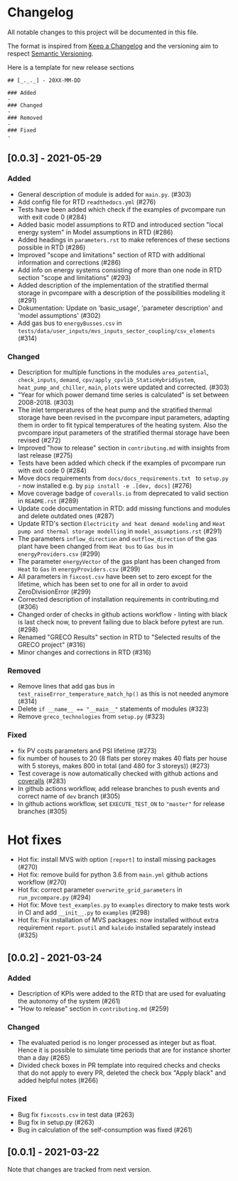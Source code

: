 # Changelog
All notable changes to this project will be documented in this file.

The format is inspired from [Keep a Changelog](http://keepachangelog.com/en/1.0.0/)
and the versioning aim to respect [Semantic Versioning](http://semver.org/spec/v2.0.0.html).

Here is a template for new release sections

```
## [_._._] - 20XX-MM-DD

### Added
-
### Changed
-
### Removed
-
### Fixed
-
```

## [0.0.3] - 2021-05-29

### Added
- General description of module is added for `main.py`. (#303)
- Add config file for RTD `readthedocs.yml` (#276)
- Tests have been added which check if the examples of pvcompare run with exit code 0 (#284)
- Added basic model assumptions to RTD and introduced section "local energy system" in Model assumptions in RTD (#286)
- Added headings in `parameters.rst` to make references of these sections possible in RTD (#286)
- Improved "scope and limitations" section of RTD with additional information and corrections (#286)
- Add info on energy systems consisting of more than one node in RTD section "scope and limitations" (#293)
- Added description of the implementation of the stratified thermal storage in pvcompare with a description of the possibilities modeling it (#291)
- Dokumentation: Update on 'basic_usage', 'parameter description' and 'model assumptions' (#302)
- Add gas bus to `energyBusses.csv` in  `tests/data/user_inputs/mvs_inputs_sector_coupling/csv_elements` (#314)

### Changed
- Description for multiple functions in the modules `area_potential`, `check_inputs`, `demand`, `cpv/apply_cpvlib_StaticHybridSystem`, `heat_pump_and_chiller`, `main`, `plots` were updated and corrected. (#303)
- "Year for which power demand time series is calculated" is set between 2008-2018. (#303)
- The inlet temperatures of the heat pump and the stratified thermal storage have been revised in the pvcompare input parameters, adapting them in order to fit typical temperatures of the heating system. Also the pvcompare input parameters of the stratified thermal storage have been revised (#272)
- Improved "how to release" section in `contributing.md` with insights from last release (#275)
- Tests have been added which check if the examples of pvcompare run with exit code 0 (#284)
- Move docs requirements from `docs/docs_requirements.txt ` to `setup.py` - now installed e.g. by `pip install -e .[dev, docs]` (#276)
- Move coverage badge of `coveralls.io` from deprecated to valid section in `README.rst` (#289)
- Update code documentation in RTD: add missing functions and modules and delete outdated ones (#287)
- Update RTD's section `Electricity and heat demand modeling` and `Heat pump and thermal storage modelling` in `model_assumptions.rst` (#291)
- The parameters `inflow_direction` and `outflow_direction` of the gas plant have been changed from `Heat bus` to `Gas bus` in `energyProviders.csv` (#299)
- The parameter `energyVector` of the gas plant has been changed from `Heat` to `Gas` in `energyProviders.csv` (#299)
- All parameters in `fixcost.csv` have been set to zero except for the lifetime, which has been set to one for all in order to avoid ZeroDivisionError (#299)
- Corrected description of installation requirements in contributing.md (#306)
- Changed order of checks in github actions workflow - linting with black is last check now, to prevent failing due to black before pytest are run. (#298)
- Renamed "GRECO Results" section in RTD to "Selected results of the GRECO project" (#316)
- Minor changes and corrections in RTD (#316)


### Removed
- Remove lines that add gas bus in `test_raiseError_temperature_match_hp()` as this is not needed anymore (#314)
- Delete `if __name__ == "__main__"` statements of modules (#323)
- Remove `greco_technologies` from `setup.py` (#323)

### Fixed
- fix PV costs parameters and PSI lifetime (#273)
- fix number of houses to 20 (8 flats per storey makes 40 flats per house with 5 storeys, makes 800 in total (and 480 for 3 storeys)) (#273)
- Test coverage is now automatically checked with github actions and [coveralls](https://coveralls.io/github/greco-project/pvcompare) (#283)
- In github actions workflow, add release branches to push events and correct name of `dev` branch (#305)
- In github actions workflow, set `EXECUTE_TEST_ON` to `"master"` for release branches (#305)

# Hot fixes
- Hot fix: install MVS with option `[report]` to install missing packages (#270)
- Hot fix: remove build for python 3.6 from `main.yml` github actions workflow (#270)
- Hot fix: correct parameter `overwrite_grid_parameters` in `run_pvcompare.py` (#294)
- Hot fix: Move `test_examples.py` to `examples` directory to make tests work in CI and add `__init__.py` to `examples` (#298)
- Hot fix: Fix installation of MVS packages: now installed without extra requirement `report`. `psutil` and `kaleido` installed separately instead (#325)

## [0.0.2] - 2021-03-24

### Added
- Description of KPIs were added to the RTD that are used for evaluating the autonomy of the system (#261)
- "How to release" section in `contributing.md` (#259)

### Changed
- The evaluated period is no longer processed as integer but as float. Hence it is possible to simulate time periods that are for instance shorter than a day (#265)
- Divided check boxes in PR template into required checks and checks that do not apply to every PR, deleted the check box "Apply black" and added helpful notes (#266)

### Fixed
- Bug fix `fixcosts.csv` in test data (#263)
- Bug fix in setup.py (#263)
- Bug in calculation of the self-consumption was fixed (#261)

## [0.0.1] - 2021-03-22

Note that changes are tracked from next version.
